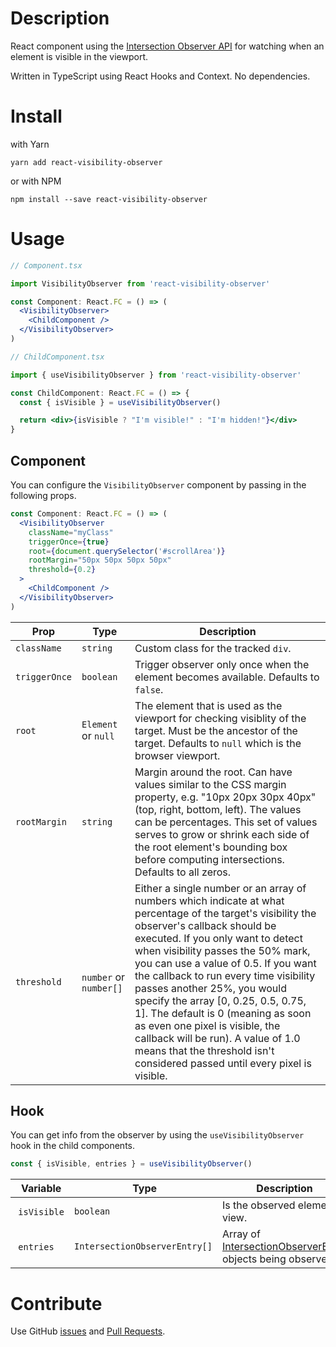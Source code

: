 # Description

React component using the [Intersection Observer API](https://developer.mozilla.org/en-US/docs/Web/API/Intersection_Observer_API) for watching when an element is visible in the viewport.

Written in TypeScript using React Hooks and Context. No dependencies.

# Install

with Yarn

```
yarn add react-visibility-observer
```

or with NPM

```
npm install --save react-visibility-observer
```

# Usage

```jsx
// Component.tsx

import VisibilityObserver from 'react-visibility-observer'

const Component: React.FC = () => (
  <VisibilityObserver>
    <ChildComponent />
  </VisibilityObserver>
)
```

```jsx
// ChildComponent.tsx

import { useVisibilityObserver } from 'react-visibility-observer'

const ChildComponent: React.FC = () => {
  const { isVisible } = useVisibilityObserver()

  return <div>{isVisible ? "I'm visible!" : "I'm hidden!"}</div>
}
```

## Component

You can configure the `VisibilityObserver` component by passing in the following props.

```jsx
const Component: React.FC = () => (
  <VisibilityObserver
    className="myClass"
    triggerOnce={true}
    root={document.querySelector('#scrollArea')}
    rootMargin="50px 50px 50px 50px"
    threshold={0.2}
  >
    <ChildComponent />
  </VisibilityObserver>
)
```

| Prop          |  Type                  | Description                                                                                                                                                                                                                                                                                                                                                                                                                                                                                                                                                                |
| ------------- | ---------------------- | -------------------------------------------------------------------------------------------------------------------------------------------------------------------------------------------------------------------------------------------------------------------------------------------------------------------------------------------------------------------------------------------------------------------------------------------------------------------------------------------------------------------------------------------------------------------------- |
| `className`   | `string`               | Custom class for the tracked `div`.                                                                                                                                                                                                                                                                                                                                                                                                                                                                                                                                        |
| `triggerOnce` | `boolean`              | Trigger observer only once when the element becomes available. Defaults to `false`.                                                                                                                                                                                                                                                                                                                                                                                                                                                                                        |
| `root`        | `Element` or `null`    | The element that is used as the viewport for checking visiblity of the target. Must be the ancestor of the target. Defaults to `null` which is the browser viewport.                                                                                                                                                                                                                                                                                                                                                                                                       |
| `rootMargin`  | `string`               | Margin around the root. Can have values similar to the CSS margin property, e.g. "10px 20px 30px 40px" (top, right, bottom, left). The values can be percentages. This set of values serves to grow or shrink each side of the root element's bounding box before computing intersections. Defaults to all zeros.                                                                                                                                                                                                                                                          |
| `threshold`   | `number` or `number[]` | Either a single number or an array of numbers which indicate at what percentage of the target's visibility the observer's callback should be executed. If you only want to detect when visibility passes the 50% mark, you can use a value of 0.5. If you want the callback to run every time visibility passes another 25%, you would specify the array [0, 0.25, 0.5, 0.75, 1]. The default is 0 (meaning as soon as even one pixel is visible, the callback will be run). A value of 1.0 means that the threshold isn't considered passed until every pixel is visible. |

## Hook

You can get info from the observer by using the `useVisibilityObserver` hook in the child components.

```ts
const { isVisible, entries } = useVisibilityObserver()
```

|  Variable    |  Type                         | Description                                                                                                                               |
| ------------ | ----------------------------- | ----------------------------------------------------------------------------------------------------------------------------------------- |
|  `isVisible` | `boolean`                     | Is the observed element in view.                                                                                                          |
|  `entries`   | `IntersectionObserverEntry[]` | Array of [IntersectionObserverEntry](https://developer.mozilla.org/en-US/docs/Web/API/IntersectionObserverEntry) objects being observerd. |

# Contribute

Use GitHub [issues](https://github.com/jonikanerva/react-visibility-observer/issues) and [Pull Requests](https://github.com/jonikanerva/react-visibility-observer/pulls).
